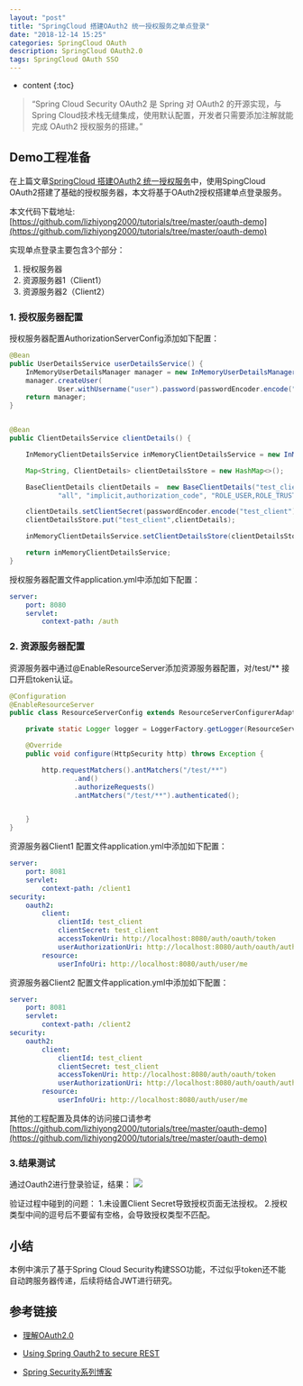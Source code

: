 ```yaml
---
layout: "post"
title: "SpringCloud 搭建OAuth2 统一授权服务之单点登录"
date: "2018-12-14 15:25"
categories: SpringCloud OAuth
description: SpringCloud OAuth2.0
tags: SpringCloud OAuth SSO
---
```


-   content
    {:toc}

<div class="postImg" style="background-image:url(http://pjpst7ucp.bkt.clouddn.com/auth2.jpg)" ></div>

> “Spring Cloud Security OAuth2 是 Spring 对 OAuth2 的开源实现，与Spring Cloud技术栈无缝集成，使用默认配置，开发者只需要添加注解就能完成 OAuth2 授权服务的搭建。”

## Demo工程准备
在上篇文章[SpringCloud 搭建OAuth2 统一授权服务](https://lizhiyong2000.github.io/2018/12/14/springcloud-%E6%90%AD%E5%BB%BAoauth2-%E7%BB%9F%E4%B8%80%E6%8E%88%E6%9D%83%E6%9C%8D%E5%8A%A1/)中，使用SpingCloud OAuth2搭建了基础的授权服务器，本文将基于OAuth2授权搭建单点登录服务。

本文代码下载地址:[https://github.com/lizhiyong2000/tutorials/tree/master/oauth-demo](https://github.com/lizhiyong2000/tutorials/tree/master/oauth-demo)

实现单点登录主要包含3个部分：
1. 授权服务器
2. 资源服务器1（Client1）
3. 资源服务器2（Client2）

### 1. 授权服务器配置
授权服务器配置AuthorizationServerConfig添加如下配置：
```java
@Bean
public UserDetailsService userDetailsService() {
    InMemoryUserDetailsManager manager = new InMemoryUserDetailsManager();
    manager.createUser(
            User.withUsername("user").password(passwordEncoder.encode("password")).roles("USER").build());
    return manager;
}


@Bean
public ClientDetailsService clientDetails() {

    InMemoryClientDetailsService inMemoryClientDetailsService = new InMemoryClientDetailsService();

    Map<String, ClientDetails> clientDetailsStore = new HashMap<>();

    BaseClientDetails clientDetails =  new BaseClientDetails("test_client", "",
            "all", "implicit,authorization_code", "ROLE_USER,ROLE_TRUSTED_CLIENT","http://localhost:8081/client1/login,http://localhost:8082/client2/login");

    clientDetails.setClientSecret(passwordEncoder.encode("test_client"));
    clientDetailsStore.put("test_client",clientDetails);

    inMemoryClientDetailsService.setClientDetailsStore(clientDetailsStore);

    return inMemoryClientDetailsService;
}

```
授权服务器配置文件application.yml中添加如下配置：
```yaml
server:
    port: 8080
    servlet:
        context-path: /auth
```
### 2. 资源服务器配置
资源服务器中通过@EnableResourceServer添加资源服务器配置，对/test/** 接口开启token认证。

```java
@Configuration
@EnableResourceServer
public class ResourceServerConfig extends ResourceServerConfigurerAdapter {

    private static Logger logger = LoggerFactory.getLogger(ResourceServerConfig.class);

    @Override
    public void configure(HttpSecurity http) throws Exception {

        http.requestMatchers().antMatchers("/test/**")
                .and()
                .authorizeRequests()
                .antMatchers("/test/**").authenticated();


    }
}
```

资源服务器Client1 配置文件application.yml中添加如下配置：
```yaml
server:
    port: 8081
    servlet:
        context-path: /client1
security:
    oauth2:
        client:
            clientId: test_client
            clientSecret: test_client
            accessTokenUri: http://localhost:8080/auth/oauth/token
            userAuthorizationUri: http://localhost:8080/auth/oauth/authorize
        resource:
            userInfoUri: http://localhost:8080/auth/user/me
```

资源服务器Client2 配置文件application.yml中添加如下配置：
```yaml
server:
    port: 8081
    servlet:
        context-path: /client2
security:
    oauth2:
        client:
            clientId: test_client
            clientSecret: test_client
            accessTokenUri: http://localhost:8080/auth/oauth/token
            userAuthorizationUri: http://localhost:8080/auth/oauth/authorize
        resource:
            userInfoUri: http://localhost:8080/auth/user/me
```


其他的工程配置及具体的访问接口请参考[https://github.com/lizhiyong2000/tutorials/tree/master/oauth-demo](https://github.com/lizhiyong2000/tutorials/tree/master/oauth-demo)


### 3.结果测试
通过Oauth2进行登录验证，结果：
![](http://pjpst7ucp.bkt.clouddn.com/2018-43a98728.gif)

验证过程中碰到的问题：
1.未设置Client Secret导致授权页面无法授权。
2.授权类型中间的逗号后不要留有空格，会导致授权类型不匹配。

## 小结
本例中演示了基于Spring Cloud Security构建SSO功能，不过似乎token还不能自动跨服务器传递，后续将结合JWT进行研究。


## 参考链接
* [理解OAuth2.0](http://www.ruanyifeng.com/blog/2014/05/oauth_2_0.html)

* [Using Spring Oauth2 to secure REST](http://www.tinmegali.com/en/2017/06/25/oauth2-using-spring/)

* [Spring Security系列博客](https://www.jianshu.com/u/fb66b7412d27)
